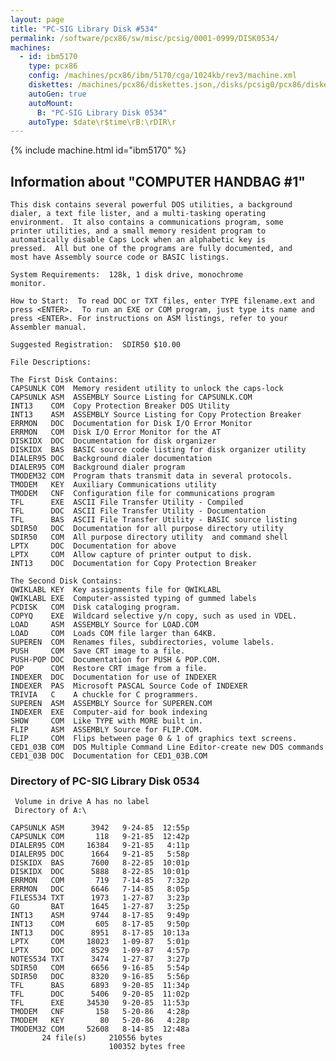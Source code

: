 ```yaml
---
layout: page
title: "PC-SIG Library Disk #534"
permalink: /software/pcx86/sw/misc/pcsig/0001-0999/DISK0534/
machines:
  - id: ibm5170
    type: pcx86
    config: /machines/pcx86/ibm/5170/cga/1024kb/rev3/machine.xml
    diskettes: /machines/pcx86/diskettes.json,/disks/pcsig0/pcx86/diskettes.json
    autoGen: true
    autoMount:
      B: "PC-SIG Library Disk 0534"
    autoType: $date\r$time\rB:\rDIR\r
---
```


{% include machine.html id="ibm5170" %}

## Information about "COMPUTER HANDBAG #1"

    This disk contains several powerful DOS utilities, a background
    dialer, a text file lister, and a multi-tasking operating
    environment.  It also contains a communications program, some
    printer utilities, and a small memory resident program to
    automatically disable Caps Lock when an alphabetic key is
    pressed.  All but one of the programs are fully documented, and
    most have Assembly source code or BASIC listings.
    
    System Requirements:  128k, 1 disk drive, monochrome
    monitor.
    
    How to Start:  To read DOC or TXT files, enter TYPE filename.ext and
    press <ENTER>.  To run an EXE or COM program, just type its name and
    press <ENTER>. For instructions on ASM listings, refer to your
    Assembler manual.
    
    Suggested Registration:  SDIR50 $10.00
    
    File Descriptions:
    
    The First Disk Contains:
    CAPSUNLK COM  Memory resident utility to unlock the caps-lock
    CAPSUNLK ASM  ASSEMBLY Source Listing for CAPSUNLK.COM
    INT13    COM  Copy Protection Breaker DOS Utility
    INT13    ASM  ASSEMBLY Source Listing for Copy Protection Breaker
    ERRMON   DOC  Documentation for Disk I/O Error Monitor
    ERRMON   COM  Disk I/O Error Monitor for the AT
    DISKIDX  DOC  Documentation for disk organizer
    DISKIDX  BAS  BASIC source code listing for disk organizer utility
    DIALER95 DOC  Background dialer documentation
    DIALER95 COM  Background dialer program
    TMODEM32 COM  Program thats transmit data in several protocols.
    TMODEM   KEY  Auxiliary Communications utility
    TMODEM   CNF  Configuration file for communications program
    TFL      EXE  ASCII File Transfer Utility - Compiled
    TFL      DOC  ASCII File Transfer Utility - Documentation
    TFL      BAS  ASCII File Transfer Utility - BASIC source listing
    SDIR50   DOC  Documentation for all purpose directory utility
    SDIR50   COM  All purpose directory utility  and command shell
    LPTX     DOC  Documentation for above
    LPTX     COM  Allow capture of printer output to disk.
    INT13    DOC  Documentation for Copy Protection Breaker
    
    The Second Disk Contains:
    QWIKLABL KEY  Key assignments file for QWIKLABL
    QWIKLABL EXE  Computer-assisted typing of gummed labels
    PCDISK   COM  Disk cataloging program.
    COPYQ    EXE  Wildcard selective y/n copy, such as used in VDEL.
    LOAD     ASM  ASSEMBLY Source for LOAD.COM
    LOAD     COM  Loads COM file larger than 64KB.
    SUPEREN  COM  Renames files, subdirectories, volume labels.
    PUSH     COM  Save CRT image to a file.
    PUSH-POP DOC  Documentation for PUSH & POP.COM.
    POP      COM  Restore CRT image from a file.
    INDEXER  DOC  Documentation for use of INDEXER
    INDEXER  PAS  Microsoft PASCAL Source Code of INDEXER
    TRIVIA   C    A chuckle for C programmers.
    SUPEREN  ASM  ASSEMBLY Source for SUPEREN.COM
    INDEXER  EXE  Computer-aid for book indexing
    SHOW     COM  Like TYPE with MORE built in.
    FLIP     ASM  ASSEMBLY Source for FLIP.COM.
    FLIP     COM  Flips between page 0 & 1 of graphics text screens.
    CED1_03B COM  DOS Multiple Command Line Editor-create new DOS commands
    CED1_03B DOC  Documentation for CED1_03B.COM

### Directory of PC-SIG Library Disk 0534

     Volume in drive A has no label
     Directory of A:\

    CAPSUNLK ASM      3942   9-24-85  12:55p
    CAPSUNLK COM       118   9-21-85  12:42p
    DIALER95 COM     16384   9-21-85   4:11p
    DIALER95 DOC      1664   9-21-85   5:58p
    DISKIDX  BAS      7600   8-22-85  10:01p
    DISKIDX  DOC      5888   8-22-85  10:01p
    ERRMON   COM       719   7-14-85   7:32p
    ERRMON   DOC      6646   7-14-85   8:05p
    FILES534 TXT      1973   1-27-87   3:23p
    GO       BAT      1645   1-27-87   3:25p
    INT13    ASM      9744   8-17-85   9:49p
    INT13    COM       605   8-17-85   9:50p
    INT13    DOC      8951   8-17-85  10:13a
    LPTX     COM     18023   1-09-87   5:01p
    LPTX     DOC      8529   1-09-87   4:57p
    NOTES534 TXT      3474   1-27-87   3:27p
    SDIR50   COM      6656   9-16-85   5:54p
    SDIR50   DOC      8320   9-16-85   5:56p
    TFL      BAS      6893   9-20-85  11:34p
    TFL      DOC      5406   9-20-85  11:02p
    TFL      EXE     34530   9-20-85  11:53p
    TMODEM   CNF       158   5-20-86   4:28p
    TMODEM   KEY        80   5-20-86   4:28p
    TMODEM32 COM     52608   8-14-85  12:48a
           24 file(s)     210556 bytes
                          100352 bytes free
